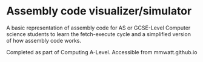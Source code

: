 # Assembly code visualizer/simulator

A basic representation of assembly code for AS or GCSE-Level Computer science students to learn the fetch-execute cycle and a simplified version of how assembly code works.

Completed as part of Computing A-Level. Accessible from mmwatt.github.io
